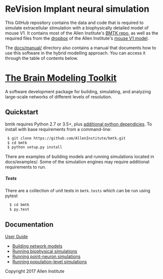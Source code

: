 # ReVision Implant neural simulation

This GitHub repository contains the data and code that is required to simulate extracellular stimulation with a biophysically detailed model of mouse V1. It contains most of the Allen Institute's [BMTK repo](https://www.github.com/AllenInstitute/bmtk), as well as the required files from the [dropbox](https://www.dropbox.com/sh/w5u31m3hq6u2x5m/AACpYpeWnm6s_qJDpmgrYgP7a?dl=0) of the Allen Institute's [mouse V1 model](https://portal.brain-map.org/explore/models/mv1-all-layers). 

The [docs/manual/](docs/manual/) directory also contains a manual that documents how to use this software in the hybrid modelling approach. You can access it through the table of contents below.



# [The Brain Modeling Toolkit](https://journals.plos.org/ploscompbiol/article?id=10.1371/journal.pcbi.1008386)

A software development package for building, simulating, and analyzing large-scale networks of different levels of resolution.


## Quickstart

bmtk requires Python 2.7 or 3.5+, plus [additional python dependicies](https://alleninstitute.github.io/bmtk/index.html#base-installation). To install with
base requirements from a command-line:

```bash
 $ git clone https://github.com/AllenInstitute/bmtk.git
 $ cd bmtk
 $ python setup.py install
```

There are examples of building models and running simulations located in docs/examples/. Some of the simulation engines may require additional requirements to run.

##### Tests

There are a collection of unit tests in `bmtk.tests` which can be run using pytest

```bash
  $ cd bmtk
  $ py.test
```

## Documentation

[User Guide](https://alleninstitute.github.io/bmtk/)

- [Building network models](https://alleninstitute.github.io/bmtk/builder.html)
- [Running biophysical simulations](https://alleninstitute.github.io/bmtk/bionet.html)
- [Running point-neuron simulations](https://alleninstitute.github.io/bmtk/pointnet.html)
- [Running population-level simulations](https://alleninstitute.github.io/bmtk/popnet.html)

Copyright 2017 Allen Institute
